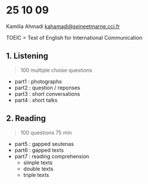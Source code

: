 # 25 10 09

Kamilia Ahmadi kahamadi@seineetmarne.cci.fr

TOEIC = Test of English for International Communication

## 1. Listening

> 100 multiple choise questions

- part1 : photographs
- part2 : question / reponses
- part3 : short conversations
- part4 : short talks

## 2. Reading 

> 100 questions 75 min

- part5 : gapped seutenas
- part6 : gapped texts
- part7 : reading comprehension
    - simple texts
    - double texts
    - triple texts